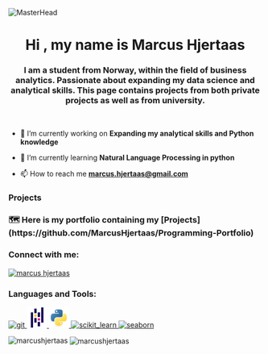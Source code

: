 ![MasterHead](https://camo.githubusercontent.com/c7299fe2075350401286e4c7b7f5221162fbd6ccfb34bc63b93319acf1093406/68747470733a2f2f6d656469612e67726170686173736574732e636f6d2f694f48566b775a4a53524f4f394c616670486958)
<h1 align="center">Hi , my name is Marcus Hjertaas</h1>
<h3 align="center">I am a student from Norway, within the field of business analytics. Passionate about expanding my data science and analytical skills. This page contains projects from both private projects as well as from university.</h3>

<p align="left"> <a href="https://twitter.com/" target="blank"><img src="https://img.shields.io/twitter/follow/?logo=twitter&style=for-the-badge" alt="" /></a> </p>

- 🔭 I’m currently working on **Expanding my analytical skills and Python knowledge**

- 🌱 I’m currently learning **Natural Language Processing in python**

- 📫 How to reach me **marcus.hjertaas@gmail.com**

### Projects
<h3> 🗺 Here is my portfolio containing my [Projects](https://github.com/MarcusHjertaas/Programming-Portfolio)</h3>

<h3 align="left">Connect with me:</h3>
<p align="left">
<a href="https://www.linkedin.com/in/marcus-hjertaas-872860265/" target="blank"><img align="center" src="https://raw.githubusercontent.com/rahuldkjain/github-profile-readme-generator/master/src/images/icons/Social/linked-in-alt.svg" alt="marcus hjertaas" height="30" width="40" /></a>
</p>

<h3 align="left">Languages and Tools:</h3>
<p align="left"> <a href="https://git-scm.com/" target="_blank" rel="noreferrer"> <img src="https://www.vectorlogo.zone/logos/git-scm/git-scm-icon.svg" alt="git" width="40" height="40"/> </a> <a href="https://pandas.pydata.org/" target="_blank" rel="noreferrer"> <img src="https://raw.githubusercontent.com/devicons/devicon/2ae2a900d2f041da66e950e4d48052658d850630/icons/pandas/pandas-original.svg" alt="pandas" width="40" height="40"/> </a> <a href="https://www.python.org" target="_blank" rel="noreferrer"> <img src="https://raw.githubusercontent.com/devicons/devicon/master/icons/python/python-original.svg" alt="python" width="40" height="40"/> </a> <a href="https://scikit-learn.org/" target="_blank" rel="noreferrer"> <img src="https://upload.wikimedia.org/wikipedia/commons/0/05/Scikit_learn_logo_small.svg" alt="scikit_learn" width="40" height="40"/> </a> <a href="https://seaborn.pydata.org/" target="_blank" rel="noreferrer"> <img src="https://seaborn.pydata.org/_images/logo-mark-lightbg.svg" alt="seaborn" width="40" height="40"/> </a> </p>

<p><img align="left" src="https://github-readme-stats.vercel.app/api/top-langs?username=marcushjertaas&show_icons=true&locale=en&layout=compact" alt="marcushjertaas" /></p>

<p>&nbsp;<img align="center" src="https://github-readme-stats.vercel.app/api?username=marcushjertaas&show_icons=true&locale=en" alt="marcushjertaas" /></p>
